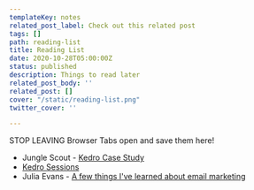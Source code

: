 ```yaml
---
templateKey: notes
related_post_label: Check out this related post
tags: []
path: reading-list
title: Reading List
date: 2020-10-28T05:00:00Z
status: published
description: Things to read later
related_post_body: ''
related_post: []
cover: "/static/reading-list.png"
twitter_cover: ''

---
```

STOP LEAVING Browser Tabs open and save them here!

* Jungle Scout - [Kedro Case Study](https://junglescouteng.medium.com/jungle-scout-case-study-kedro-airflow-and-mlflow-use-on-production-code-150d7231d42e)
* [Kedro Sessions](https://github.com/quantumblacklabs/kedro/commit/b42845e2e9a6d96e395a5a6f75980ef55c24fddc)
* Julia Evans - [A few things I've learned about email marketing](https://jvns.ca/blog/2020/10/28/a-few-things-i-ve-learned-about-email-marketing/)